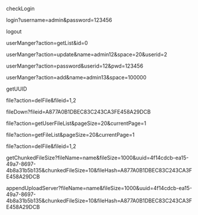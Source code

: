 checkLogin

login?username=admin&password=123456

logout

userManger?action=getList&id=0

userManger?action=update&name=admin12&space=20&userid=2

userManger?action=password&userid=12&pwd=123456

userManger?action=add&name=admin13&space=100000

getUUID

file?action=delFile&fileid=1,2

fileDown?fileid=A877A0B1DBEC83C243CA3FE458A29DCB

file?action=getUserFileList&pageSize=20&currentPage=1

file?action=getFileList&pageSize=20&currentPage=1

file?action=delFile&fileid=1,2

getChunkedFileSize?fileName=name&fileSize=1000&uuid=4f14cdcb-ea15-49a7-8697-4b8a31b5b135&chunkedFileSize=10&fileHash=A877A0B1DBEC83C243CA3FE458A29DCB

appendUploadServer?fileName=name&fileSize=1000&uuid=4f14cdcb-ea15-49a7-8697-4b8a31b5b135&chunkedFileSize=10&fileHash=A877A0B1DBEC83C243CA3FE458A29DCB
